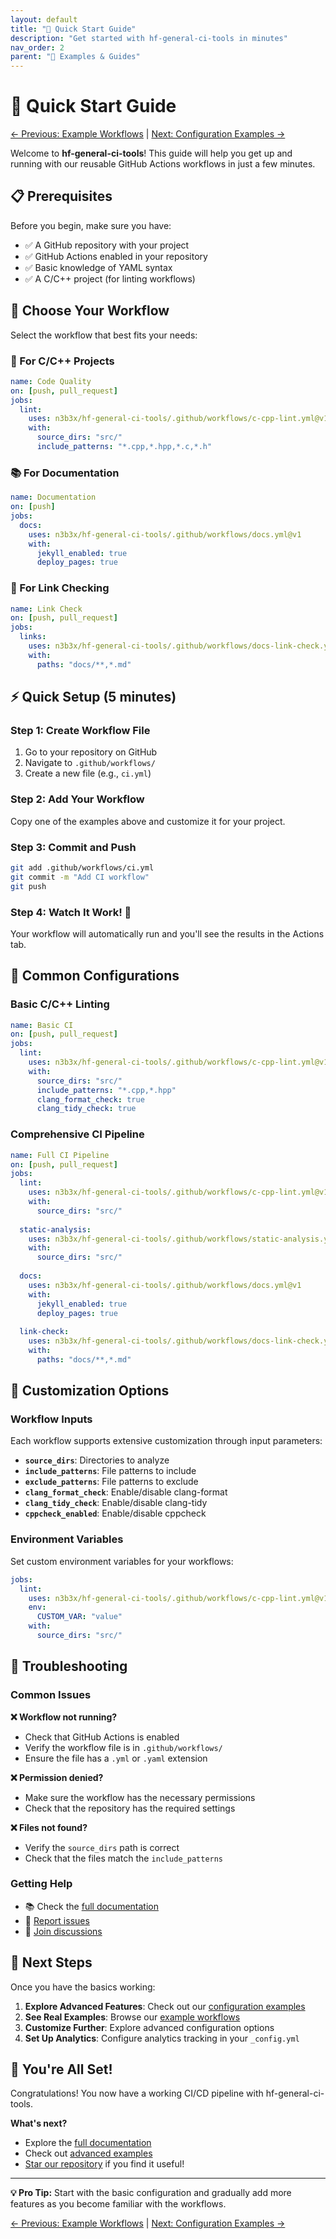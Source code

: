 ```yaml
---
layout: default
title: "🚀 Quick Start Guide"
description: "Get started with hf-general-ci-tools in minutes"
nav_order: 2
parent: "📖 Examples & Guides"
---
```


# 🚀 Quick Start Guide

[← Previous: Example Workflows](example-workflows.md) | [Next: Configuration Examples →](configuration-examples.md)

Welcome to **hf-general-ci-tools**! This guide will help you get up and running with our reusable GitHub Actions workflows in just a few minutes.

## 📋 Prerequisites

Before you begin, make sure you have:

- ✅ A GitHub repository with your project
- ✅ GitHub Actions enabled in your repository
- ✅ Basic knowledge of YAML syntax
- ✅ A C/C++ project (for linting workflows)

## 🎯 Choose Your Workflow

Select the workflow that best fits your needs:

### 🔧 For C/C++ Projects
```yaml
name: Code Quality
on: [push, pull_request]
jobs:
  lint:
    uses: n3b3x/hf-general-ci-tools/.github/workflows/c-cpp-lint.yml@v1
    with:
      source_dirs: "src/"
      include_patterns: "*.cpp,*.hpp,*.c,*.h"
```

### 📚 For Documentation
```yaml
name: Documentation
on: [push]
jobs:
  docs:
    uses: n3b3x/hf-general-ci-tools/.github/workflows/docs.yml@v1
    with:
      jekyll_enabled: true
      deploy_pages: true
```

### 🔗 For Link Checking
```yaml
name: Link Check
on: [push, pull_request]
jobs:
  links:
    uses: n3b3x/hf-general-ci-tools/.github/workflows/docs-link-check.yml@v1
    with:
      paths: "docs/**,*.md"
```

## ⚡ Quick Setup (5 minutes)

### Step 1: Create Workflow File

1. Go to your repository on GitHub
2. Navigate to `.github/workflows/`
3. Create a new file (e.g., `ci.yml`)

### Step 2: Add Your Workflow

Copy one of the examples above and customize it for your project.

### Step 3: Commit and Push

```bash
git add .github/workflows/ci.yml
git commit -m "Add CI workflow"
git push
```

### Step 4: Watch It Work! 🎉

Your workflow will automatically run and you'll see the results in the Actions tab.

## 🔧 Common Configurations

### Basic C/C++ Linting
```yaml
name: Basic CI
on: [push, pull_request]
jobs:
  lint:
    uses: n3b3x/hf-general-ci-tools/.github/workflows/c-cpp-lint.yml@v1
    with:
      source_dirs: "src/"
      include_patterns: "*.cpp,*.hpp"
      clang_format_check: true
      clang_tidy_check: true
```

### Comprehensive CI Pipeline
```yaml
name: Full CI Pipeline
on: [push, pull_request]
jobs:
  lint:
    uses: n3b3x/hf-general-ci-tools/.github/workflows/c-cpp-lint.yml@v1
    with:
      source_dirs: "src/"
  
  static-analysis:
    uses: n3b3x/hf-general-ci-tools/.github/workflows/static-analysis.yml@v1
    with:
      source_dirs: "src/"
  
  docs:
    uses: n3b3x/hf-general-ci-tools/.github/workflows/docs.yml@v1
    with:
      jekyll_enabled: true
      deploy_pages: true
  
  link-check:
    uses: n3b3x/hf-general-ci-tools/.github/workflows/docs-link-check.yml@v1
    with:
      paths: "docs/**,*.md"
```

## 🎨 Customization Options

### Workflow Inputs
Each workflow supports extensive customization through input parameters:

- **`source_dirs`**: Directories to analyze
- **`include_patterns`**: File patterns to include
- **`exclude_patterns`**: File patterns to exclude
- **`clang_format_check`**: Enable/disable clang-format
- **`clang_tidy_check`**: Enable/disable clang-tidy
- **`cppcheck_enabled`**: Enable/disable cppcheck

### Environment Variables
Set custom environment variables for your workflows:

```yaml
jobs:
  lint:
    uses: n3b3x/hf-general-ci-tools/.github/workflows/c-cpp-lint.yml@v1
    env:
      CUSTOM_VAR: "value"
    with:
      source_dirs: "src/"
```

## 🚨 Troubleshooting

### Common Issues

**❌ Workflow not running?**
- Check that GitHub Actions is enabled
- Verify the workflow file is in `.github/workflows/`
- Ensure the file has a `.yml` or `.yaml` extension

**❌ Permission denied?**
- Make sure the workflow has the necessary permissions
- Check that the repository has the required settings

**❌ Files not found?**
- Verify the `source_dirs` path is correct
- Check that the files match the `include_patterns`

### Getting Help

- 📚 Check the [full documentation](index.md)
- 🐛 [Report issues](https://github.com/n3b3x/hf-general-ci-tools/issues)
- 💬 [Join discussions](https://github.com/n3b3x/hf-general-ci-tools/issues)

## 🎯 Next Steps

Once you have the basics working:

1. **Explore Advanced Features**: Check out our [configuration examples](configuration-examples.md)
2. **See Real Examples**: Browse our [example workflows](example-workflows.md)
3. **Customize Further**: Explore advanced configuration options
4. **Set Up Analytics**: Configure analytics tracking in your `_config.yml`

## 🎉 You're All Set!

Congratulations! You now have a working CI/CD pipeline with hf-general-ci-tools. 

**What's next?**
- Explore the [full documentation](index.md)
- Check out [advanced examples](example-workflows.md)
- [Star our repository](https://github.com/n3b3x/hf-general-ci-tools) if you find it useful!

---

<div class="callout note">
<strong>💡 Pro Tip:</strong> Start with the basic configuration and gradually add more features as you become familiar with the workflows.
</div>

[← Previous: Example Workflows](example-workflows.md) | [Next: Configuration Examples →](configuration-examples.md)
